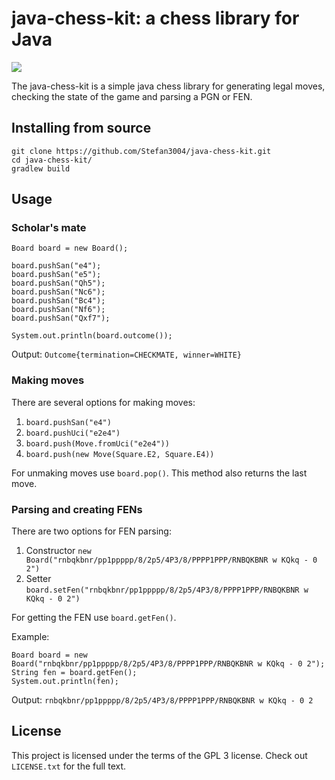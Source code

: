 # java-chess-kit: a chess library for Java

[![](https://jitpack.io/v/Stefan3004/java-chess-kit.svg)](https://jitpack.io/#Stefan3004/java-chess-kit)

The java-chess-kit is a simple java chess library for generating legal moves, checking the state of the game
and parsing a PGN or FEN.

## Installing from source

```
git clone https://github.com/Stefan3004/java-chess-kit.git
cd java-chess-kit/
gradlew build
```

## Usage

### Scholar's mate

```
Board board = new Board();

board.pushSan("e4");
board.pushSan("e5");
board.pushSan("Qh5");
board.pushSan("Nc6");
board.pushSan("Bc4");
board.pushSan("Nf6");
board.pushSan("Qxf7");

System.out.println(board.outcome());
```

Output: `Outcome{termination=CHECKMATE, winner=WHITE}`

### Making moves

There are several options for making moves:

1. `board.pushSan("e4")`
2. `board.pushUci("e2e4")`
3. `board.push(Move.fromUci("e2e4"))`
4. `board.push(new Move(Square.E2, Square.E4))`

For unmaking moves use `board.pop()`. This method also returns the last move.

### Parsing and creating FENs

There are two options for FEN parsing:

1. Constructor `new Board("rnbqkbnr/pp1ppppp/8/2p5/4P3/8/PPPP1PPP/RNBQKBNR w KQkq - 0 2")`
2. Setter `board.setFen("rnbqkbnr/pp1ppppp/8/2p5/4P3/8/PPPP1PPP/RNBQKBNR w KQkq - 0 2")`

For getting the FEN use `board.getFen()`.

Example:

```
Board board = new Board("rnbqkbnr/pp1ppppp/8/2p5/4P3/8/PPPP1PPP/RNBQKBNR w KQkq - 0 2");
String fen = board.getFen();
System.out.println(fen);
```

Output: `rnbqkbnr/pp1ppppp/8/2p5/4P3/8/PPPP1PPP/RNBQKBNR w KQkq - 0 2`

## License

This project is licensed under the terms of the GPL 3 license. Check out `LICENSE.txt` for the full text.